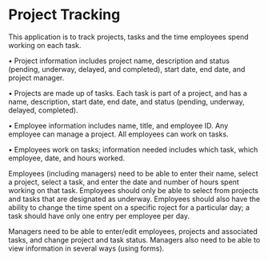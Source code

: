 # Project Tracking

This application is to track projects, tasks and the time employees spend working on each task.

•	Project information includes project name, description and status (pending, underway, delayed, and completed), start date, end date, and project manager.

•	Projects are made up of tasks. Each task is part of a project, and has a name, description, start date, end date, and status (pending, underway, delayed, completed).

•	Employee information includes name, title, and employee ID. Any employee can manage a project. All employees can work on tasks.

•	Employees work on tasks; information needed includes which task, which employee, date, and hours worked.

Employees (including managers) need to be able to enter their name, select a project, select a task, and enter the date and number of hours spent working on that task. Employees should only be able to select from projects and tasks that are designated as underway. Employees should also have the ability to change the time spent on a specific roject for a particular day; a task should have only one entry per employee per day.

Managers need to be able to enter/edit employees, projects and associated tasks, and change project and task status. Managers also need to be able to view information in several ways (using forms).
